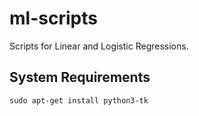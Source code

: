 # ml-scripts
Scripts for Linear and Logistic Regressions.


System Requirements
---
`sudo apt-get install python3-tk`

